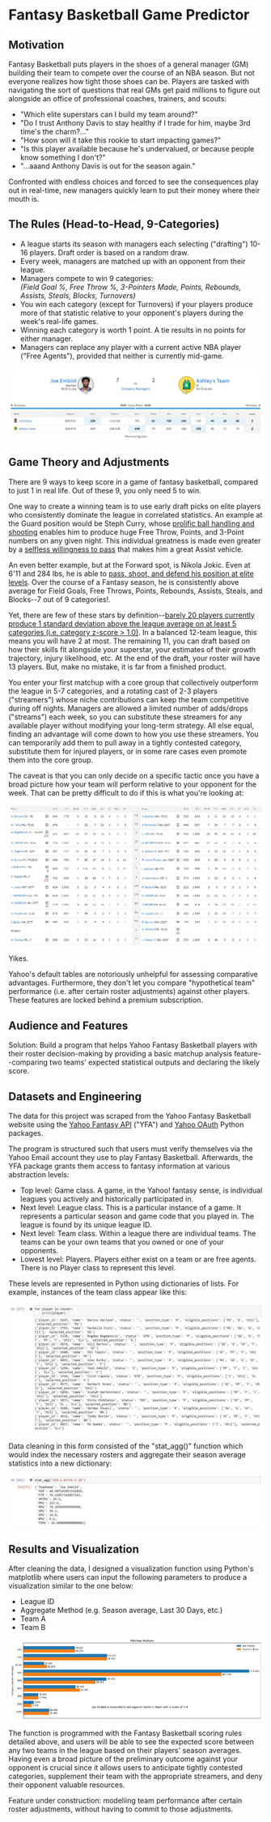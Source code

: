 # Fantasy Basketball Game Predictor

## Motivation
Fantasy Basketball puts players in the shoes of a general manager (GM) building their team to compete over the course of an NBA season. But not everyone realizes how tight those shoes can be. Players are tasked with navigating the sort of questions that real GMs get paid millions to figure out alongside an office of professional coaches, trainers, and scouts: 

- "Which elite superstars can I build my team around?"
- "Do I trust Anthony Davis to stay healthy if I trade for him, maybe 3rd time's the charm?..."
- "How soon will it take this rookie to start impacting games?"
- "Is this player available because he's undervalued, or because people know something I don't?"
- "...aaand Anthony Davis is out for the season again."

Confronted with endless choices and forced to see the consequences play out in real-time, new managers quickly learn to put their money where their mouth is.

## The Rules (Head-to-Head, 9-Categories)
  - A league starts its season with managers each selecting ("drafting") 10-16 players. Draft order is based on a random draw.
  - Every week, managers are matched up with an opponent from their league.
  - Managers compete to win 9 categories: \
    _(Field Goal %, Free Throw %, 3-Pointers Made, Points, Rebounds, Assists, Steals, Blocks, Turnovers)_
  - You win each category (except for Turnovers) if your players produce more of that statistic relative to your opponent's players during the week's real-life games.
  - Winning each category is worth 1 point. A tie results in no points for either manager.
  - Managers can replace any player with a current active NBA player ("Free Agents"), provided that neither is currently mid-game. 

![](https://github.com/mattguev/hoop-dreams/blob/main/yfmatchup.JPG?raw=true)

## Game Theory and Adjustments

There are 9 ways to keep score in a game of fantasy basketball, compared to just 1 in real life. Out of these 9, you only need 5 to win.

One way to create a winning team is to use early draft picks on elite players who consistently dominate the league in correlated statistics. An example at the Guard position would be Steph Curry, whose [prolific ball handling and shooting](https://www.youtube.com/watch?v=7fPcse1phtk) enables him to produce huge Free Throw, Points, and 3-Point numbers on any given night. This individual greatness is made even greater by a [selfless willingness to pass](https://www.youtube.com/watch?v=rL_OflGAg1M) that makes him a great Assist vehicle.

An even better example, but at the Forward spot, is Nikola Jokic. Even at 6'11 and 284 lbs, he is able to [pass, shoot, and defend his position at elite levels](https://www.youtube.com/watch?v=hQQQDc98efQ). Over the course of a Fantasy season, he is consistently above average for Field Goals, Free Throws, Points, Rebounds, Assists, Steals, and Blocks--7 out of 9 categories!.

Yet, there are few of these stars by definition--[barely 20 players currently produce 1 standard deviation above the league average on at least 5 categories (i.e. category z-score > 1.0)](https://hashtagbasketball.com/fantasy-basketball-rankings). In a balanced 12-team league, this means you will have 2 at most. The remaining 11, you can draft based on how their skills fit alongside your superstar, your estimates of their growth trajectory, injury likelihood, etc. At the end of the draft, your roster will have 13 players. But, make no mistake, it is far from a finished product.

You enter your first matchup with a core group that collectively outperform the league in 5-7 categories, and a rotating cast of 2-3 players ("streamers") whose niche contributions can keep the team competitive during off nights. Managers are allowed a limited number of adds/drops ("streams") each week, so you can substitute these streamers for any available player without modifying your long-term strategy. All else equal, finding an advantage will come down to how you use these streamers. You can temporarily add them to pull away in a tightly contested category, substitute them for injured players, or in some rare cases even promote them into the core group. 

The caveat is that you can only decide on a specific tactic once you have a broad picture how your team will perform relative to your opponent for the week. That can be pretty difficult to do if this is what you're looking at:

![](https://github.com/mattguev/hoop-dreams/blob/main/yfmatchup2.JPG?raw=true)

Yikes. 

Yahoo's default tables are notoriously unhelpful for assessing comparative advantages. Furthermore, they don't let you compare "hypothetical team" performance (i.e. after certain roster adjustments) against other players. These features are locked behind a premium subscription.

## Audience and Features
Solution: Build a program that helps Yahoo Fantasy Basketball players with their roster decision-making by providing a basic matchup analysis feature--comparing two teams' expected statistical outputs and declaring the likely score.

## Datasets and Engineering 

The data for this project was scraped from the Yahoo Fantasy Basketball website using the [Yahoo Fantasy API](https://yahoo-fantasy-api.readthedocs.io/en/latest/introduction.html) ("YFA") and [Yahoo OAuth](https://pypi.org/project/yahoo-oauth/) Python packages.

The program is structured such that users must verify themselves via the Yahoo Email account they use to play Fantasy Basketball. Afterwards, the YFA package grants them access to fantasy information at various abstraction levels:
- Top level: Game class. A game, in the Yahoo! fantasy sense, is individual leagues you actively and historically participated in.
- Next level: League class. This is a particular instance of a game. It represents a particular season and game code that you played in. The league is found by its unique league ID.
- Next level: Team class. Within a league there are individual teams. The teams can be your own teams that you owned or one of your opponents.
- Lowest level: Players. Players either exist on a team or are free agents. There is no Player class to represent this level.

These levels are represented in Python using dictionaries of lists. For example, instances of the team class appear like this:

![](https://github.com/mattguev/hoop-dreams/blob/main/roster1.JPG?raw=true)

Data cleaning in this form consisted of the "stat_agg()" function which would index the necessary rosters and aggregate their season average statistics into a new dictionary:

![](https://github.com/mattguev/hoop-dreams/blob/main/cleanroster.JPG?raw=true)

## Results and Visualization

After cleaning the data, I designed a visualization function using Python's matplotlib where users can input the following parameters to produce a visualization similar to the one below: 
- League ID
- Aggregate Method (e.g. Season average, Last 30 Days, etc.)
- Team A
- Team B 

![](https://github.com/mattguev/hoop-dreams/blob/main/matchupviz1.JPG?raw=true)

The function is programmed with the Fantasy Basketball scoring rules detailed above, and users will be able to see the expected score between any two teams in the league based on their players' season averages. Having even a broad picture of the preliminary outcome against your opponent is crucial since it allows users to anticipate tightly contested categories, supplement their team with the appropriate streamers, and deny their opponent valuable resources. 

Feature under construction: modeliing team performance after certain roster adjustments, without having to commit to those adjustments.



